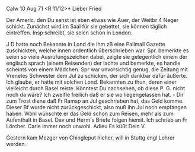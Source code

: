  Calw 10 Aug 71
 <R 11/12>*
Lieber Fried

Der Americ. den Du sahst ist eben etwas wie Auer, der Weitbr 4 Neger schickt. Zunächst wird im Saal für sie gebettet, sie können täglich eintreffen. Insp schreibt, sie seien schon in London.

J D hatte noch Bekannte in Lond die ihm zB eine Pallmall Gazette zuschickten, welche innen ordentlich überschrieben war. Spr. bemerkte es seien so viele Ausrufungszeichen dabei, zeigte sie gelegentlich einem der englisch sprach (einem Reisenden) der lachte und bemerkte, es handle scheints von einem Mädchen. Spr war unvorsichtig genug, die Zeitung mit Vreneles Schwester dem Jul zu schicken, der sich dankbar dafür äußerte. Ich glaube, er hatte mit solchen Lond. Bekannten zu thun, deren einer vielleicht durch Basel reiste. Könntest Du nachsehen, ob diese P. G. nicht noch da wäre? Ich zweifle freilich daß er sie wo liegengelassen hat. - Dir zum Trost diene daß Fr Ramsp an Jul geschrieben hat, das Geld komme. Dieser Bf wurde nicht zurückgeschickt, also muß ihn Jul noch empfangen haben. Wohl wünschte er das Geld schon zum Reisen, mehr als zum Aufenthalt in Basel. 
Dav und Herm's Briefe folgen hiemit. Ich schrieb an Fr Lörcher. Carle immer noch unwohl. Adieu
 Es küßt Dein V.

Gestern kam Mezger von Chingleput hieher, will in Stuttg engl Lehrer werden.
